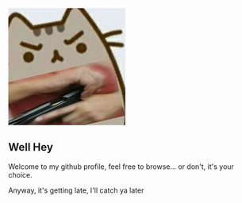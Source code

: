 <div>
	<img src="./yes.jpg" alt="Cat"></img>
	<div>
		<h2> Well Hey</h2>
		<p> Welcome to my github profile, feel free to browse... or don't, it's your choice.</p>
		<p> Anyway, it's getting late, I'll catch ya later</p>
	<div>
</div>


